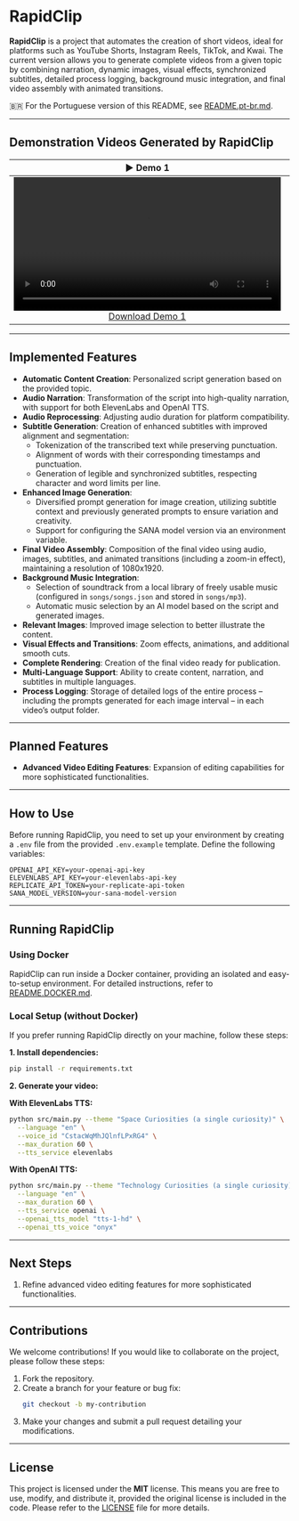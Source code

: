 # **RapidClip**

**RapidClip** is a project that automates the creation of short videos, ideal for platforms such as YouTube Shorts, Instagram Reels, TikTok, and Kwai. The current version allows you to generate complete videos from a given topic by combining narration, dynamic images, visual effects, synchronized subtitles, detailed process logging, background music integration, and final video assembly with animated transitions.

🇧🇷 For the Portuguese version of this README, see [README.pt-br.md](README.pt-br.md).

---

## **Demonstration Videos Generated by RapidClip**

<table>
  <thead>
    <tr>
      <th align="center"><g-emoji alias="arrow_forward">▶️</g-emoji> Demo 1</th>
      <th align="center"><g-emoji alias="arrow_forward">▶️</g-emoji> Demo 2</th>
    </tr>
  </thead>
  <tbody>
    <tr>
      <td align="center">
        <video controls width="480">
          <source src="https://raw.githubusercontent.com/itallonardi/rapidclip-generator/main/demos/en/space.mp4" type="video/mp4">
          Your browser does not support the video element.
        </video>
        <br>
        <a href="https://raw.githubusercontent.com/itallonardi/rapidclip-generator/main/demos/en/space.mp4" download>Download Demo 1</a>
      </td>
      <td align="center">
        <video controls width="480">
          <source src="https://raw.githubusercontent.com/itallonardi/rapidclip-generator/main/demos/en/technology.mp4" type="video/mp4">
          Your browser does not support the video element.
        </video>
        <br>
        <a href="https://raw.githubusercontent.com/itallonardi/rapidclip-generator/main/demos/en/technology.mp4" download>Download Demo 2</a>
      </td>
    </tr>
  </tbody>
</table>

---

## **Implemented Features**

- **Automatic Content Creation**: Personalized script generation based on the provided topic.
- **Audio Narration**: Transformation of the script into high-quality narration, with support for both ElevenLabs and OpenAI TTS.
- **Audio Reprocessing**: Adjusting audio duration for platform compatibility.
- **Subtitle Generation**: Creation of enhanced subtitles with improved alignment and segmentation:
  - Tokenization of the transcribed text while preserving punctuation.
  - Alignment of words with their corresponding timestamps and punctuation.
  - Generation of legible and synchronized subtitles, respecting character and word limits per line.
- **Enhanced Image Generation**:
  - Diversified prompt generation for image creation, utilizing subtitle context and previously generated prompts to ensure variation and creativity.
  - Support for configuring the SANA model version via an environment variable.
- **Final Video Assembly**: Composition of the final video using audio, images, subtitles, and animated transitions (including a zoom-in effect), maintaining a resolution of 1080x1920.
- **Background Music Integration**:
  - Selection of soundtrack from a local library of freely usable music (configured in `songs/songs.json` and stored in `songs/mp3`).
  - Automatic music selection by an AI model based on the script and generated images.
- **Relevant Images**: Improved image selection to better illustrate the content.
- **Visual Effects and Transitions**: Zoom effects, animations, and additional smooth cuts.
- **Complete Rendering**: Creation of the final video ready for publication.
- **Multi-Language Support**: Ability to create content, narration, and subtitles in multiple languages.
- **Process Logging**: Storage of detailed logs of the entire process – including the prompts generated for each image interval – in each video’s output folder.

---

## **Planned Features**

- **Advanced Video Editing Features**: Expansion of editing capabilities for more sophisticated functionalities.

---

## **How to Use**

Before running RapidClip, you need to set up your environment by creating a `.env` file from the provided `.env.example` template. Define the following variables:

```plaintext
OPENAI_API_KEY=your-openai-api-key
ELEVENLABS_API_KEY=your-elevenlabs-api-key
REPLICATE_API_TOKEN=your-replicate-api-token
SANA_MODEL_VERSION=your-sana-model-version
```

---

## **Running RapidClip**

### **Using Docker**

RapidClip can run inside a Docker container, providing an isolated and easy-to-setup environment. For detailed instructions, refer to [README.DOCKER.md](README.DOCKER.md).

### **Local Setup (without Docker)**

If you prefer running RapidClip directly on your machine, follow these steps:

**1. Install dependencies:**

```bash
pip install -r requirements.txt
```

**2. Generate your video:**

**With ElevenLabs TTS:**
```bash
python src/main.py --theme "Space Curiosities (a single curiosity)" \
  --language "en" \
  --voice_id "CstacWqMhJQlnfLPxRG4" \
  --max_duration 60 \
  --tts_service elevenlabs
```

**With OpenAI TTS:**
```bash
python src/main.py --theme "Technology Curiosities (a single curiosity)" \
  --language "en" \
  --max_duration 60 \
  --tts_service openai \
  --openai_tts_model "tts-1-hd" \
  --openai_tts_voice "onyx"
```

---

## **Next Steps**

1. Refine advanced video editing features for more sophisticated functionalities.

---

## **Contributions**

We welcome contributions! If you would like to collaborate on the project, please follow these steps:

1. Fork the repository.
2. Create a branch for your feature or bug fix:
   ```bash
   git checkout -b my-contribution
   ```
3. Make your changes and submit a pull request detailing your modifications.

---

## **License**

This project is licensed under the **MIT** license. This means you are free to use, modify, and distribute it, provided the original license is included in the code. Please refer to the [LICENSE](LICENSE) file for more details.
